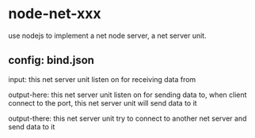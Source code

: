 # node-net-xxx
use nodejs to implement a net node server, a net server unit.

## config: bind.json
input: this net server unit listen on for receiving data from

output-here: this net server unit listen on for sending data to, when client 
             connect to the port, this  net server unit will send data to it

output-there: this net server unit try to connect to another net server and 
             send data to it


